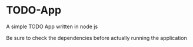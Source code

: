 # TODO-App
A simple TODO App written in node js

Be sure to check the dependencies before actually running the application
